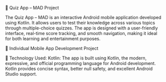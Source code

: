 📱 Quiz App – MAD Project

The Quiz App – MAD is an interactive Android mobile application developed using Kotlin. 
It allows users to test their knowledge across various topics through multiple-choice quizzes. 
The app is designed with a user-friendly interface, real-time score tracking, and smooth navigation, making it ideal for both learning and entertainment purposes.

📱 Individual Mobile App Development Project

🔧 Technology Used:
Kotlin:
The app is built using Kotlin, the modern, expressive, and official programming language for Android development. 
Kotlin provides concise syntax, better null safety, and excellent Android Studio support.
